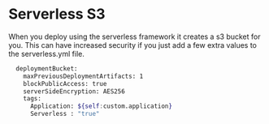 # Serverless S3

When you deploy using the serverless framework it creates a s3 bucket for you. This can have increased security if you just add a few extra values to the serverless.yml file.

``` bash
  deploymentBucket:
    maxPreviousDeploymentArtifacts: 1
    blockPublicAccess: true
    serverSideEncryption: AES256
    tags:
      Application: ${self:custom.application}
      Serverless : "true"
```
